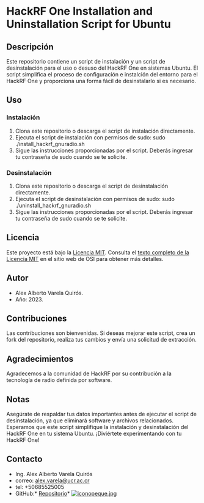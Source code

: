 # HackRF One Installation and Uninstallation Script for Ubuntu

## Descripción
Este repositorio contiene un script de instalación y un script de desinstalación para el uso o desuso del HackRF One en sistemas Ubuntu. El script simplifica el proceso de configuración e instalción del entorno 
para el HackRF One y proporciona una forma fácil de desinstalarlo si es necesario.

## Uso
### Instalación
1. Clona este repositorio o descarga el script de instalación directamente.
2. Ejecuta el script de instalación con permisos de sudo: sudo ./install_hackrf_gnuradio.sh
3. Sigue las instrucciones proporcionadas por el script. Deberás ingresar tu contraseña de sudo cuando se
te solicite.

### Desinstalación
1. Clona este repositorio o descarga el script de desinstalación directamente.
2. Ejecuta el script de desinstalación con permisos de sudo: sudo ./uninstall_hackrf_gnuradio.sh
3. Sigue las instrucciones proporcionadas por el script. Deberás ingresar tu contraseña de sudo cuando se te solicite.

## Licencia
Este proyecto está bajo la [Licencia MIT](https://opensource.org/licenses/MIT). Consulta el [texto completo de la Licencia MIT](https://opensource.org/licenses/MIT) en el sitio web de OSI para obtener más detalles.


## Autor
- Alex Alberto Varela Quirós.
- Año: 2023.

## Contribuciones
Las contribuciones son bienvenidas. Si deseas mejorar este script, crea un fork del repositorio, realiza tus cambios y envía una solicitud de extracción.

## Agradecimientos
Agradecemos a la comunidad de HackRF por su contribución a la tecnología de radio definida por software.

## Notas
Asegúrate de respaldar tus datos importantes antes de ejecutar el script de desinstalación, ya que eliminará software y archivos relacionados.
Esperamos que este script simplifique la instalación y desinstalación del HackRF One en tu sistema Ubuntu. ¡Diviértete experimentando con tu HackRF One!

## Contacto

- Ing. Alex Alberto Varela Quirós
- correo: alex.varela@ucr.ac.cr
- tel: +50685525005
- GitHub:* [Repositorio](https://github.com/ingalexvarela/HackRF-One-Projects)*
[![iconopeque.jpg](https://i.postimg.cc/hvtdRL0p/iconopeque.jpg)](https://postimg.cc/k6L4xtzb)
